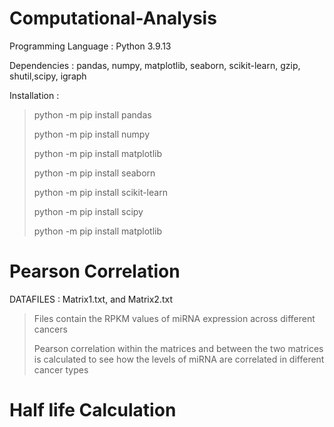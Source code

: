 # **Computational-Analysis**

Programming Language : Python 3.9.13


Dependencies : pandas, numpy, matplotlib, seaborn, scikit-learn, gzip, shutil,scipy, igraph


Installation : 
>python -m pip install pandas
>
>python -m pip install numpy
>
>python -m pip install matplotlib
>
>python -m pip install seaborn
>
>python -m pip install scikit-learn
>
>python -m pip install scipy 
>
>python -m pip install matplotlib
                      
                      
                     
# Pearson Correlation

DATAFILES : Matrix1.txt, and Matrix2.txt 
>Files contain the RPKM values of miRNA expression across different cancers 
>
>Pearson correlation within the matrices and between the two matrices is calculated to see how the levels of miRNA are correlated in different cancer types

# Half life Calculation
